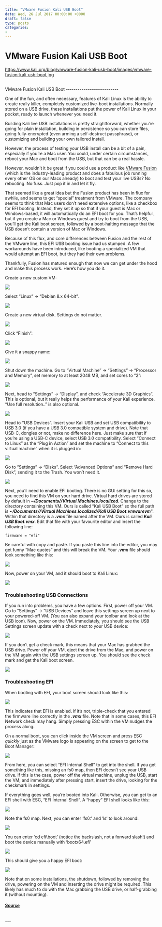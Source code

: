 ```yaml
---
title: "VMware Fusion Kali USB Boot"
date: Wed, 26 Jul 2017 00:00:00 +0000
draft: false
type: posts
categories: 
- 
---
```

# VMware Fusion Kali USB Boot
https://www.kali.org/blog/vmware-fusion-kali-usb-boot/images/vmware-fusion-kali-usb-boot.jpg
<br/>

<br/>
VMware Fusion Kali USB Boot
---------------------------

One of the fun, and often necessary, features of Kali Linux is the ability to create really killer, completely customized live-boot installations. Normally stored on a USB drive, these installations put the power of Kali Linux in your pocket, ready to launch whenever you need it.

Building Kali live USB installations is pretty straightforward, whether you’re going for plain installation, building in persistence so you can store files, going fully-encrypted (even arming a self-destruct passphrase), or customizing and building your own tailored install.

However, the process of testing your USB install can be a bit of a pain, especially if you’re a Mac user. You could, under certain circumstances, reboot your Mac and boot from the USB, but that can be a real hassle.

However, wouldn’t it be great if you could use a product like [VMware Fusion](https://www.vmware.com/ca/products/fusion.html) (which is the industry-leading product and does a fabulous job running every other OS on our Macs already) to boot and test your live USBs? No rebooting. No fuss. Just pop it in and let it fly.

That seemed like a great idea but the Fusion product has been in flux for awhile, and seems to get “special” treatment from VMware. The company seems to think that Mac users don’t need extensive options, like a checkbox for EFI booting. Instead, they set it up so that if your guest is Mac or Windows-based, it will automatically do an EFI boot for you. That’s helpful, but if you create a Mac or Windows guest and try to boot from the USB, you’ll get the Kali boot screen, followed by a boot-halting message that the USB doesn’t contain a version of Mac or Windows.

Because of this flux, and core differences between Fusion and the rest of the VMware line, this EFI USB booting issue had us stumped. A few workarounds have been introduced, like booting a specialized VM that would attempt an EFI boot, but they had their own problems.

Thankfully, Fusion has matured enough that now we can get under the hood and make this process work. Here’s how you do it.

Create a new custom VM:

[![](https://www.kali.org/blog/vmware-fusion-kali-usb-boot/images/image1.png)](https://www.kali.org/blog/vmware-fusion-kali-usb-boot/images/image1.png)

Select “Linux” -> “Debian 8.x 64-bit”.

[![](https://www.kali.org/blog/vmware-fusion-kali-usb-boot/images/image2.png)](https://www.kali.org/blog/vmware-fusion-kali-usb-boot/images/image2.png)

Create a new virtual disk. Settings do not matter.

[![](https://www.kali.org/blog/vmware-fusion-kali-usb-boot/images/image3.png)](https://www.kali.org/blog/vmware-fusion-kali-usb-boot/images/image3.png)

Click “Finish”:

[![](https://www.kali.org/blog/vmware-fusion-kali-usb-boot/images/image4.png)](https://www.kali.org/blog/vmware-fusion-kali-usb-boot/images/image4.png)

Give it a snappy name:

[![](https://www.kali.org/blog/vmware-fusion-kali-usb-boot/images/image5.png)](https://www.kali.org/blog/vmware-fusion-kali-usb-boot/images/image5.png)

Shut down the machine. Go to “Virtual Machine” -> “Settings” -> “Processor and Memory”, set memory to at least 2048 MB, and set cores to “2”:

[![](https://www.kali.org/blog/vmware-fusion-kali-usb-boot/images/image6.png)](https://www.kali.org/blog/vmware-fusion-kali-usb-boot/images/image6.png)

Next, head to “Settings” -> “Display”, and check “Accelerate 3D Graphics”. This is optional, but it really helps the performance of your Kali experience. “Use full resolution..” is also optional.

[![](https://www.kali.org/blog/vmware-fusion-kali-usb-boot/images/image7.png)](https://www.kali.org/blog/vmware-fusion-kali-usb-boot/images/image7.png)

Head to “USB Devices”. Insert your Kali USB and set USB compatibility to USB 3.0 (if you have a USB 3.0 compatible system and drive). Note that USB-C, dongles or not, make no difference here. Just make sure that if you’re using a USB-C device, select USB 3.0 compatibility. Select “Connect to Linux” as the “Plug in Action” and set the machine to “Connect to this virtual machine” when it is plugged in:

[![](https://www.kali.org/blog/vmware-fusion-kali-usb-boot/images/image8.png)](https://www.kali.org/blog/vmware-fusion-kali-usb-boot/images/image8.png)

Go to “Settings” -> “Disks”. Select “Advanced Options” and “Remove Hard Disk”, sending it to the Trash. You won’t need it.

[![](https://www.kali.org/blog/vmware-fusion-kali-usb-boot/images/image9.png)](https://www.kali.org/blog/vmware-fusion-kali-usb-boot/images/image9.png)

Next, you’ll need to enable EFi booting. There is no GUI setting for this so, you need to find this VM on your hard drive. Virtual hard drives are stored by default in **_~/Documents//Virtual Machines.localized_**. Change to the directory containing this VM. Ours is called “Kali USB Boot” so the full path is **_~/Documents//Virtual Machines.localized/Kali USB Boot.vmwarevm_**". Within that directory is a **_.vmx_** file named after the VM. Ours is called **_Kali USB Boot.vmx_**. Edit that file with your favourite editor and insert the following line:

`firmware = "efi"`

Be careful with copy and paste. If you paste this line into the editor, you may get funny “Mac quotes” and this will break the VM. Your **_.vmx_** file should look something like this:

[![](https://www.kali.org/blog/vmware-fusion-kali-usb-boot/images/image10.png)](https://www.kali.org/blog/vmware-fusion-kali-usb-boot/images/image10.png)

Now, power on your VM, and it should boot to Kali Linux:

[![](https://www.kali.org/blog/vmware-fusion-kali-usb-boot/images/image11.png)](https://www.kali.org/blog/vmware-fusion-kali-usb-boot/images/image11.png)

### Troubleshooting USB Connections

If you run into problems, you have a few options. First, power off your VM. Go to “Settings” -> “USB Devices” and leave this settings screen up next to your powered-off VM. (You can also expand your toolbar and look at the USB icon). Now, power on the VM. Immediately, you should see the USB Settings screen update with a check next to your USB device:

[![](https://www.kali.org/blog/vmware-fusion-kali-usb-boot/images/image12.png)](https://www.kali.org/blog/vmware-fusion-kali-usb-boot/images/image12.png)

If you don’t get a check mark, this means that your Mac has grabbed the USB drive. Power off your VM, eject the drive from the Mac, and power on the VM again with the USB settings screen up. You should see the check mark and get the Kali boot screen.

[![](https://www.kali.org/blog/vmware-fusion-kali-usb-boot/images/image13.png)](https://www.kali.org/blog/vmware-fusion-kali-usb-boot/images/image13.png)

### Troubleshooting EFI

When booting with EFI, your boot screen should look like this:

[![](https://www.kali.org/blog/vmware-fusion-kali-usb-boot/images/image14.png)](https://www.kali.org/blog/vmware-fusion-kali-usb-boot/images/image14.png)

This indicates that EFI is enabled. If it’s not, triple-check that you entered the firmware line correctly in the **_.vmx_** file. Note that in some cases, this EFI Network check may hang. Simply pressing ESC within the VM nudges the process along.

On a normal boot, you can click inside the VM screen and press ESC _quickly_ just as the VMware logo is appearing on the screen to get to the Boot Manager:

[![](https://www.kali.org/blog/vmware-fusion-kali-usb-boot/images/image15.png)](https://www.kali.org/blog/vmware-fusion-kali-usb-boot/images/image15.png)

From here, you can select “EFI Internal Shell” to get into the shell. If you get something like this, missing an fs0 map, then EFI doesn’t see your USB drive. If this is the case, power off the virtual machine, unplug the USB, start the VM, and immediately after pressing start, insert the drive, looking for the checkmark in settings.

If everything goes well, you’re booted into Kali. Otherwise, you can get to an EFI shell with ESC, “EFI Internal Shell”. A “happy” EFI shell looks like this:

[![](https://www.kali.org/blog/vmware-fusion-kali-usb-boot/images/image16.png)](https://www.kali.org/blog/vmware-fusion-kali-usb-boot/images/image16.png)

Note the fs0 map. Next, you can enter ‘fs0:’ and ’ls’ to look around.

[![](https://www.kali.org/blog/vmware-fusion-kali-usb-boot/images/image17.png)](https://www.kali.org/blog/vmware-fusion-kali-usb-boot/images/image17.png)

You can enter ‘cd efi\\boot’ (notice the backslash, not a forward slash!) and boot the device manually with ‘bootx64.efi’

[![](https://www.kali.org/blog/vmware-fusion-kali-usb-boot/images/image18.png)](https://www.kali.org/blog/vmware-fusion-kali-usb-boot/images/image18.png)

This should give you a happy EFI boot:

[![](https://www.kali.org/blog/vmware-fusion-kali-usb-boot/images/image19.png)](https://www.kali.org/blog/vmware-fusion-kali-usb-boot/images/image19.png)

Note that on some installations, the shutdown, followed by removing the drive, powering on the VM and inserting the drive might be required. This likely has much to do with the Mac grabbing the USB drive, or half-grabbing it (without mounting).

#### [Source](https://www.kali.org/blog/vmware-fusion-kali-usb-boot/)

<br/>
---
